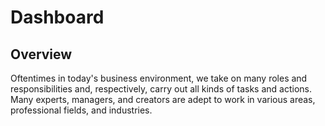 # Dashboard

## Overview

Oftentimes in today's business environment, we take on many roles and responsibilities and, respectively, carry out all kinds of tasks and actions. 
Many experts, managers, and creators are adept to work in various areas, professional fields, and industries.  

